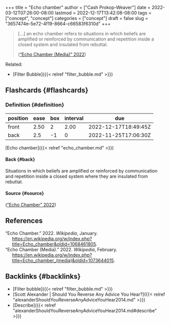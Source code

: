 +++
title = "Echo chamber"
author = ["Cash Prokop-Weaver"]
date = 2022-03-12T07:26:00-08:00
lastmod = 2022-12-17T13:42:08-08:00
tags = ["concept", "concept"]
categories = ["concept"]
draft = false
slug = "3657474e-5e72-4f19-8664-c66583f6310d"
+++

> [...] an echo chamber refers to situations in which beliefs are amplified or reinforced by communication and repetition inside a closed system and insulated from rebuttal.
>
> (<a href="#citeproc_bib_item_2">“Echo Chamber (Media)” 2022</a>)

Related:

-   [Filter Bubble]({{< relref "filter_bubble.md" >}})


## Flashcards {#flashcards}


### Definition {#definition}

| position | ease | box | interval | due                  |
|----------|------|-----|----------|----------------------|
| front    | 2.50 | 2   | 2.00     | 2022-12-17T18:49:45Z |
| back     | 2.5  | -1  | 0        | 2022-11-25T17:06:30Z |

[Echo chamber]({{< relref "echo_chamber.md" >}})


#### Back {#back}

Situations in which beliefs are amplified or reinforced by communication and repetition inside a closed system where they are insulated from rebuttal.


#### Source {#source}

(<a href="#citeproc_bib_item_1">“Echo Chamber” 2022</a>)

## References

<style>.csl-entry{text-indent: -1.5em; margin-left: 1.5em;}</style><div class="csl-bib-body">
  <div class="csl-entry"><a id="citeproc_bib_item_1"></a>“Echo Chamber.” 2022. <i>Wikipedia</i>, January. <a href="https://en.wikipedia.org/w/index.php?title=Echo_chamber&oldid=1068461805">https://en.wikipedia.org/w/index.php?title=Echo_chamber&#38;oldid=1068461805</a>.</div>
  <div class="csl-entry"><a id="citeproc_bib_item_2"></a>“Echo Chamber (Media).” 2022. <i>Wikipedia</i>, February. <a href="https://en.wikipedia.org/w/index.php?title=Echo_chamber_(media)&oldid=1073644015">https://en.wikipedia.org/w/index.php?title=Echo_chamber_(media)&#38;oldid=1073644015</a>.</div>
</div>


## Backlinks {#backlinks}

-   [Filter bubble]({{< relref "filter_bubble.md" >}})
-   [Scott Alexander | Should You Reverse Any Advice You Hear?]({{< relref "alexanderShouldYouReverseAnyAdviceYouHear2014.md" >}})
-   [Describe]({{< relref "alexanderShouldYouReverseAnyAdviceYouHear2014.md#describe" >}})
